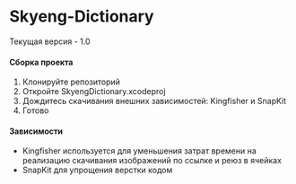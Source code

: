 # Skyeng-Dictionary

Текущая версия - 1.0

#### Сборка проекта

1. Клонируйте репозиторий
2. Откройте SkyengDictionary.xcodeproj
3. Дождитесь скачивания внешних зависимостей: Kingfisher и SnapKit
4. Готово

#### Зависимости

* Kingfisher используется для уменьшения затрат времени на реализацию скачивания изображений по ссылке и реюз в ячейках
* SnapKit для упрощения верстки кодом
   
